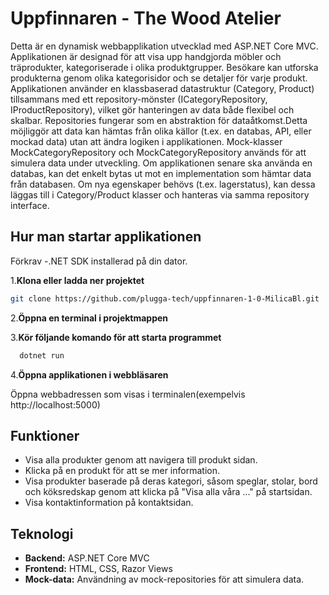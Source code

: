 # Uppfinnaren - The Wood Atelier

Detta är en dynamisk webbapplikation utvecklad med ASP.NET Core MVC. Applikationen är designad för att visa upp handgjorda möbler och träprodukter, kategoriserade i olika produktgrupper. Besökare kan utforska produkterna genom olika kategorisidor och se detaljer för varje produkt. Applikationen använder en klassbaserad datastruktur (Category, Product) tillsammans med ett repository-mönster (ICategoryRepository, IProductRepository), vilket gör hanteringen av data både flexibel och skalbar. Repositories fungerar som en abstraktion för dataåtkomst.Detta möjliggör att data kan hämtas från olika källor (t.ex. en databas, API, eller mockad data) utan att ändra logiken i applikationen. Mock-klasser MockCategoryRepository och MockCategoryRepository används för att simulera data under utveckling. Om applikationen senare ska använda en databas, kan det enkelt bytas ut mot en implementation som hämtar data från databasen. Om nya egenskaper behövs (t.ex. lagerstatus), kan dessa läggas till i Category/Product klasser och hanteras via samma repository interface.

## Hur man startar applikationen
Förkrav
 -.NET SDK installerad på din dator.
 
 1.**Klona eller ladda ner projektet**
   ```bash
   git clone https://github.com/plugga-tech/uppfinnaren-1-0-MilicaBl.git
   ````
2.**Öppna en terminal i projektmappen** 

3.**Kör följande komando för att starta programmet**
 ```bash
   dotnet run
   ````
4.**Öppna applikationen i webbläsaren**

 Öppna webbadressen som visas i terminalen(exempelvis http://localhost:5000)

## Funktioner  
- Visa alla produkter genom att navigera till produkt sidan.
- Klicka på en produkt för att se mer information.   
- Visa produkter baserade på deras kategori, såsom speglar, stolar, bord och köksredskap genom att klicka på "Visa alla våra ..." på startsidan.
- Visa kontaktinformation på kontaktsidan.

## Teknologi  
- **Backend:** ASP.NET Core MVC  
- **Frontend:** HTML, CSS, Razor Views  
- **Mock-data:** Användning av mock-repositories för att simulera data. 
